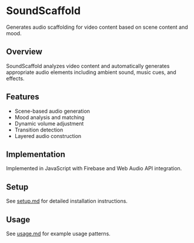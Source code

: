 # SoundScaffold

Generates audio scaffolding for video content based on scene content and mood.

## Overview

SoundScaffold analyzes video content and automatically generates appropriate audio elements including ambient sound, music cues, and effects.

## Features

- Scene-based audio generation
- Mood analysis and matching
- Dynamic volume adjustment
- Transition detection
- Layered audio construction

## Implementation

Implemented in JavaScript with Firebase and Web Audio API integration.

## Setup

See [setup.md](setup.md) for detailed installation instructions.

## Usage

See [usage.md](usage.md) for example usage patterns.